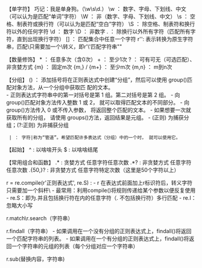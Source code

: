 【单字符】 巧记：我是单身狗。（\w\s\d.）
    \w ： 数字、字母、下划线、中文（可以认为是匹配“单词”字符）
    \W ： 非（数字、字母、下划线、中文）
    \s ： 空格、制表符或换行符（可以认为是匹配“空白”字符）
    \S ： 除空格、制表符和换行符以外的任何字符
    \d ： 数字
    \D ： 非数字
    .  ： 除换行以外所有字符（匹配所有字符，直到出现换行字符）
    [] ： 匹配集合中任意一个字符
    r'':  表示转换为原生字符串，匹配\只需要加一个\转义，即r'\\'匹配字符串"\"
    
【数量修饰】
     * ： 任意多次（含0次）
     + ： 至少1次
     ? ： 可有可无（可选匹配）、非贪婪方式
   {m} ： 固定m次
  {m,} / {m+} ： 至少m次
 {m,n} ： m到n次
 
【分组】
    () ： 添加括号将在正则表达式中创建“分组”，然后可以使用 group()匹配对象方法，从一个分组中获取匹
          配的文本。          
          - 正则表达式字符串中的第一对括号是第 1 组。第二对括号是第 2 组。
          - 向 group()匹配对象方法传入整数 1 或 2， 就可以取得匹配文本的不同部分。 
          - 向 group()方法传入 0 或不传入参数， 将返回整个匹配的文本。
          - 如果想要一次就获取所有的分组， 请使用 groups()方法，返回结果是元组。
          - (正则) 为捕获分组；(?:正则) 为非捕获分组
          
     | ： 字符|称为“管道”。希望匹配许多表达式（分组）中的一个时， 就可以使用它。
 
【起始】
     ^ : 以啥啥开头
     $ : 以啥啥结尾
     
【常用组合和函数】
    .* : 贪婪方式 任意字符任意次数
   .*? : 非贪婪方式 任意字符任意次数
   .{50,}? : 非贪婪方式 任意字符特定次数（这里是50个字符以上）
   
   r = re.compile(r'正则表达式', re.S) : 
   	- r 在表达式前面加上r标识符后，转义字符只需要加一个斜杆\ 
       - 最常用：利用compile()将规则传递给某个参数以便反复使用
       - re.S：即为.并且包括换行符在内的任意字符（. 不包括换行符）多行匹配
       - re.I：忽略大小写
   
   r.match\r.search（字符串）
   
   r.findall（字符串）
       - 如果调用在一个没有分组的正则表达式上，findall()将返回一个匹配字符串的列表。
       - 如果调用在一个有分组的正则表达式上，findall()将返回一个字符串的元组的列表（每个分组对应一个字符串）
       
   r.sub(替换内容，字符串)